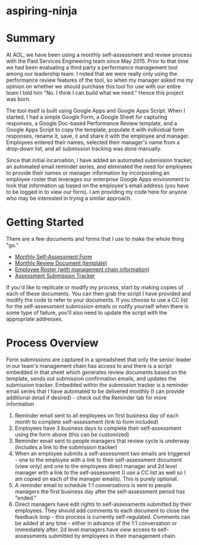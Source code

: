 # aspiring-ninja

<h1>Summary</h1>
<p>At AOL, we have been using a monthly self-assessment and review process with the Paid Services Engineering team since May 2015. Prior to that time we had been evaluating a third party a performance management tool among our leadership team. I noted that we were really only using the performance review features of the tool, so when my manager asked me my opinion on whether we should purchase this tool for use with our entire team I told him "No. I think I can build what we need." Hence this project was born.</p>

<p>The tool itself is built using Google Apps and Google Apps Script. When I started, I had a simple Google Form, a Google Sheet for capturing responses, a Google Doc-based Performance Review template, and a Google Apps Script to copy the template, populate it with individual form responses, rename it, save, it and share it with the employee and manager. Employees entered their names, selected their manager's name from a drop-down list, and all submission tracking was done manually.</p>

<p>Since that initial incarnation, I have added an automated submission tracker, an automated email reminder series, and eliminated the need for employees to provide their names or manager information by incorporating an employee roster that leverages our enterprise Google Apps environment to look that information up based on the employee's email address (you have to be logged in to view our form). I am providing my code here for anyone who may be interested in trying a similar approach.<p>

<h1>Getting Started</h1>

<p>There are a few documents and forms that I use to make the whole thing "go."</p>

<ul>
<li><a href = "https://docs.google.com/forms/d/14o3W566F9ING51U-IjL0dwF4P_lzTcQotIxfJKNQStg/viewform?usp=send_form">Monthly Self-Assessment Form</a></li>
<li><a href = "https://docs.google.com/forms/d/14o3W566F9ING51U-IjL0dwF4P_lzTcQotIxfJKNQStg/viewform?usp=send_form">Monthly Review Document (template)</a></li>
<li><a href = "https://docs.google.com/spreadsheets/d/1Icv6RPv_fvO_vissV8sMXtW7fpVGP9e4UKJccmgSHzE/edit?usp=sharing">Employee Roster (with management chain information)</a></li>
<li><a href = "https://docs.google.com/spreadsheets/d/1DNJlze_VdtSuHp4zSlIDhzMOGZ9CxB-_4SZzFtQcYLI/edit?usp=sharing">Assessment Submission Tracker</a></li>
</ul>

<p>If you'd like to replicate or modify my process, start by making copies of each of these documents. You can then grab the script I have provided and modify the code to refer to your documents. If you choose to use a CC list for the self-assessment submission emails or notify yourself when there is some type of failure, you'll also need to update the script with the appropriate addresses.</p>

<h1>Process Overview</h1>

<p>Form submissions are captured in a spreadsheet that only the senior leader in our team's management chain has access to and there is a script embedded in that sheet which generates review documents based on the template, sends out submission confirmation emails, and updates the submission tracker. Embedded within the submission tracker is a reminder email series that I have automated to be delivered monthly (I can provide additional detail if desired) - check out the Reminder tab for more information</p>


<ol>
<li>Reminder email sent to all employees on first business day of each month to complete self-assessment (link to form included)</li>
<li>Employees have 3 business days to complete their self-assessment using the form above (this can be customized)</li>
<li>Reminder email sent to people managers that review cycle is underway (includes a link to the submission tracker)</li>
<li> When an employee submits a self-assessment two emails are triggered - one to the employee with a link to their self-assessment document (view only) and one to the employees direct manager and 2d level manager with a link to the self-assessment (I use a CC list as well so I am copied on each of the manager emails). This is purely optional.</li>
<li>A reminder email to schedule 1:1 conversations is sent to people managers the first business day after the self-assessment period has "ended."</li>
<li>Direct managers have edit rights to self-assessments submitted by their employees. They should add comments to each document to close the feedback loop - this process is currently self-regulated. Comments can be added at any time - either in advance of the 1:1 conversation or immediately after. 2d level managers have view access to self-assessments submitted by employees in their management chain.</li>
